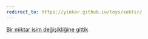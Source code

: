 ```yaml
---
redirect_to: https://yinkar.github.io/toys/sektir/
---
```


[Bir miktar isim değişikliğine gittik](/toys/sektir/)